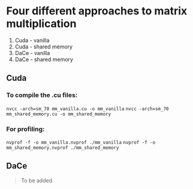 # Four different approaches to matrix multiplication
1. Cuda - vanilla
2. Cuda - shared memory
3. DaCe - vanilla
4. DaCe - shared memory


## Cuda
### To compile the .cu files:
`nvcc -arch=sm_70 mm_vanilla.cu -o mm_vanilla`
`nvcc -arch=sm_70 mm_shared_memory.cu -o mm_shared_memory`

### For profiling:
`nvprof -f -o mm_vanilla.nvprof ./mm_vanilla`
`nvprof -f -o mm_shared_memory.nvprof ./mm_shared_memory`

## DaCe
> To be added

